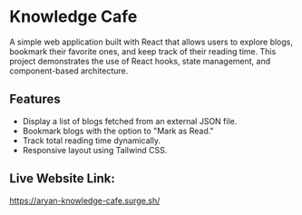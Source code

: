 # Knowledge Cafe

A simple web application built with React that allows users to explore blogs, bookmark their favorite ones, and keep track of their reading time. This project demonstrates the use of React hooks, state management, and component-based architecture.

## Features
- Display a list of blogs fetched from an external JSON file.
- Bookmark blogs with the option to "Mark as Read."
- Track total reading time dynamically.
- Responsive layout using Tailwind CSS.

## Live Website Link:
https://aryan-knowledge-cafe.surge.sh/
